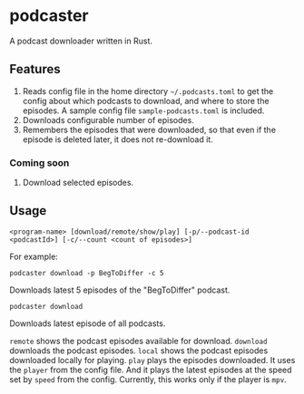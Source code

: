# podcaster
A podcast downloader written in Rust.

## Features
1. Reads config file in the home directory `~/.podcasts.toml`  to get the config about which podcasts to download, and where to store the episodes. A sample config file `sample-podcasts.toml` is included.
2. Downloads configurable number of episodes.
3. Remembers the episodes that were downloaded, so that even if the episode is deleted later, it does not re-download it.

### Coming soon

1. Download selected episodes.

## Usage
```
<program-name> [download/remote/show/play] [-p/--podcast-id <podcastId>] [-c/--count <count of episodes>]
```
For example:
```
podcaster download -p BegToDiffer -c 5
```

Downloads latest 5 episodes of the "BegToDiffer" podcast.

```
podcaster download
```
Downloads latest episode of all podcasts.

`remote` shows the podcast episodes available for download.
`download` downloads the podcast episodes.
`local` shows the podcast episodes downloaded locally for playing.
`play` plays the episodes downloaded. It uses the `player` from the config file. And it plays the latest episodes at the speed set by `speed` from the config. Currently, this works only if the player is `mpv`.

